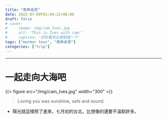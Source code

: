 ```yaml
---
title: "南希肯恩"
date: 2022-07-09T01:04:21+08:00
draft: false
# cover: 
#     image: img/cam_Ives.jpg
#     alt: 'This is Ives with cam!'
#     caption: '好好看所以想說發一下'
tags: ["murmur tour", "南希肯恩"]
categories: ["trip"]
---
```

---
# 一起走向大海吧

<!-- ![Sunshine!](/img/cam_Ives.jpg) -->
{{< figure src="/img/cam_Ives.jpg" width="300" >}}

<!--more-->
> Loving you was sunshine, safe and sound.

- 陽光就這樣照了進來，七月初的台北，比想像的還要不溫馴許多。

